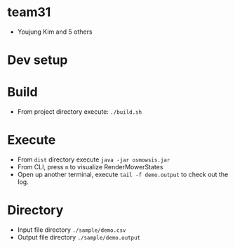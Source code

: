 # team31
* Youjung Kim and 5 others

# Dev setup


# Build
* From project directory execute: `./build.sh`

# Execute
* From `dist` directory execute `java -jar osmowsis.jar`
* From CLI, press `m` to visualize RenderMowerStates
* Open up another terminal, execute `tail -f demo.output` to check out the log.  

# Directory
* Input file directory `./sample/demo.csv`
* Output file directory `./sample/demo.output`
